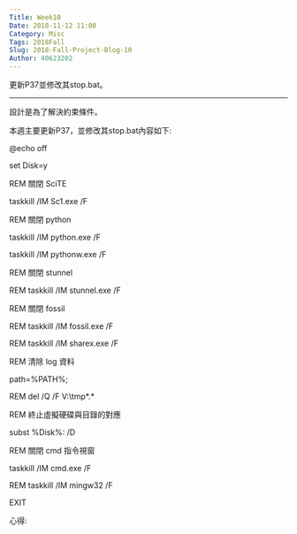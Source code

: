 ```yaml
---
Title: Week10
Date: 2018-11-12 11:00
Category: Misc
Tags: 2018Fall
Slug: 2018-Fall-Project-Blog-10
Author: 40623202
---
```


更新P37並修改其stop.bat。

<!-- PELICAN_END_SUMMARY -->


----
設計是為了解決約束條件。

本週主要更新P37，並修改其stop.bat內容如下:

@echo off

set Disk=y

REM 關閉 SciTE

taskkill /IM Sc1.exe /F

REM 關閉 python

taskkill /IM python.exe /F

taskkill /IM pythonw.exe /F

REM 關閉 stunnel

REM taskkill /IM stunnel.exe /F

REM 關閉 fossil

REM taskkill /IM fossil.exe /F

REM taskkill /IM sharex.exe /F

REM 清除 log 資料

path=%PATH%;

REM del /Q /F V:\tmp\*.*

REM 終止虛擬硬碟與目錄的對應

subst %Disk%: /D

REM 關閉 cmd 指令視窗

taskkill /IM cmd.exe /F

REM taskkill /IM mingw32 /F

EXIT

心得:







